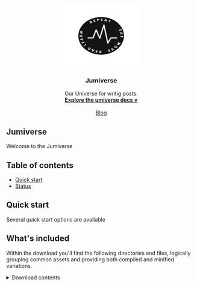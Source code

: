 <p align="center">
  <a href="https://getbootstrap.com/">
    <img src="9540AD0B-1498-439A-A25F-1B95A7382997.jpeg" alt="Umiverse logo" width="200" height="165">
  </a>
</p>

<h3 align="center">Jumiverse</h3>

<p align="center">
  Our Universe for writig posts.
  <br>
  <a href="https://getbootstrap.com/docs/5.2/"><strong>Explore the umiverse docs »</strong></a>
  <br>
  <br>
  <a href="https://blog.umiverse.com/">Blog</a>
</p>


## Jumiverse 
Welcome to the Jumiverse


## Table of contents

- [Quick start](#quick-start)
- [Status](#status)


## Quick start

Several quick start options are available


## What's included

Within the download you'll find the following directories and files, logically grouping common assets and providing both compiled and minified variations.

<details>
  <summary>Download contents</summary>

  ```text

</details>


## Contributing

Please read through our [contributing guidelines](https://github.com/twbs/bootstrap/blob/main/.github/CONTRIBUTING.md). Included are directions for opening issues, coding standards, and notes on development.


## Creators

**Maria Seltmann**

**Jergen Ganzenmueller**
